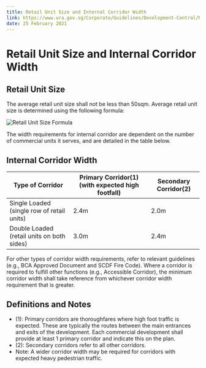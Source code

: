 ```yaml
---
title: Retail Unit Size and Internal Corridor Width
link: https://www.ura.gov.sg/Corporate/Guidelines/Development-Control/Non-Residential/Commercial/Retail-Units
date: 25 February 2021
---
```


# Retail Unit Size and Internal Corridor Width

## Retail Unit Size

The average retail unit size shall not be less than 50sqm. Average retail unit size is determined using the following formula:

![Retail Unit Size Formula](https://www.ura.gov.sg/-/media/Corporate/Guidelines/Development-control/Commercial/Retail_Unit_Size.png?h=60%25&w=60%25)

The width requirements for internal corridor are dependent on the number of commercial units it serves, and are detailed in the table below.

## Internal Corridor Width

| Type of Corridor                           | Primary Corridor(1) (with expected high footfall) | Secondary Corridor(2) |
| ------------------------------------------ | ------------------------------------------------- | --------------------- |
| Single Loaded (single row of retail units) | 2.4m                                              | 2.0m                  |
| Double Loaded (retail units on both sides) | 3.0m                                              | 2.4m                  |

For other types of corridor width requirements, refer to relevant guidelines (e.g., BCA Approved Document and SCDF Fire Code). Where a corridor is required to fulfill other functions (e.g., Accessible Corridor), the minimum corridor width shall take reference from whichever corridor width requirement that is greater.

## Definitions and Notes

- (1): Primary corridors are thoroughfares where high foot traffic is expected. These are typically the routes between the main entrances and exits of the development. Each commercial development shall provide at least 1 primary corridor and indicate this on the plan.
- (2): Secondary corridors refer to all other corridors.
- Note: A wider corridor width may be required for corridors with expected heavy pedestrian traffic.
